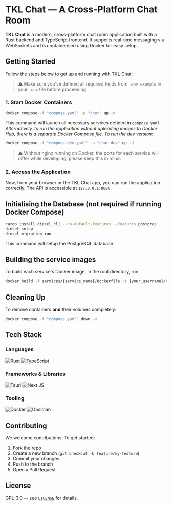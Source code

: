 # TKL Chat — A Cross-Platform Chat Room

**TKL Chat** is a modern, cross-platform chat room application built with a Rust backend and TypeScript frontend. It supports real-time messaging via WebSockets and is containerised using Docker for easy setup.

## Getting Started

Follow the steps below to get up and running with TKL Chat:

> ⚠️ Make sure you've defined all required fields from `.env.example` in your `.env` file before proceeding.

### 1. Start Docker Containers

```bash
docker compose -f "compose.yaml" -p "chat" up -d
```

This command will launch all necessary services defined in `compose.yaml`. *Alternatively, to run the application without uploading images to Docker Hub, there is a separate Docker Compose file. To run the dev version:*

```bash
docker compose -f "compose.dev.yaml" -p "chat-dev" up -d
```

> ⚠️ Without nginx running on Docker, the ports for each service will differ while developing, please keep this in mind.

### 2. Access the Application

Now, from your browser or the TKL Chat app, you can run the application correctly. The API is accessible at `127.0.0.1:8080`.

## Initialising the Database (not required if running Docker Compose)

```bash
cargo install diesel_cli --no-default-features --features postgres
diesel setup
diesel migration run
```

This command will setup the PostgreSQL database.

## Building the service images

To build each service's Docker image, in the root directory, run:

```bash
docker build -f services/{service_name}/Dockerfile -t {your_username}/tklchat-{service_name}:0.1.0-build1 .
```

## Cleaning Up

To remove containers **and** their volumes completely:

```bash
docker compose -f "compose.yaml" down -v
```

## Tech Stack

### Languages

![Rust](https://img.shields.io/badge/rust-%23000000.svg?style=for-the-badge&logo=rust&logoColor=white)
![TypeScript](https://img.shields.io/badge/typescript-%23007ACC.svg?style=for-the-badge&logo=typescript&logoColor=white)

### Frameworks & Libraries

![Tauri](https://img.shields.io/badge/tauri-%2324C8DB.svg?style=for-the-badge&logo=tauri&logoColor=%23FFFFFF)
![Next JS](https://img.shields.io/badge/Next-black?style=for-the-badge&logo=next.js&logoColor=white)

### Tooling

![Docker](https://img.shields.io/badge/docker-%230db7ed.svg?style=for-the-badge&logo=docker&logoColor=white)
![Obsidian](https://img.shields.io/badge/Obsidian-%23483699.svg?style=for-the-badge&logo=obsidian&logoColor=white)

## Contributing

We welcome contributions! To get started:

1. Fork the repo
2. Create a new branch (`git checkout -b feature/my-feature`)
3. Commit your changes
4. Push to the branch
5. Open a Pull Request

## License

GPL-3.0 — see [`LICENSE`](./LICENSE) for details.
